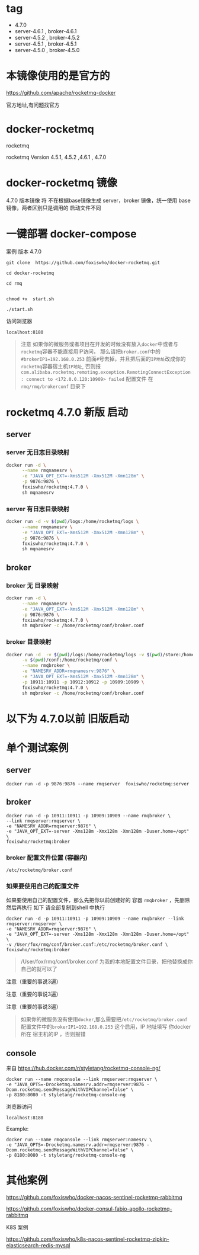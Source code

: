 # tag
- 4.7.0
- server-4.6.1 , broker-4.6.1
- server-4.5.2 , broker-4.5.2
- server-4.5.1 , broker-4.5.1
- server-4.5.0 , broker-4.5.0

# 本镜像使用的是官方的

https://github.com/apache/rocketmq-docker

官方地址,有问题找官方

# docker-rocketmq
rocketmq

rocketmq Version  4.5.1, 4.5.2 ,4.6.1 , 4.7.0

# docker-rocketmq 镜像

4.7.0 版本镜像 将 不在根据base镜像生成 server，broker  镜像，统一使用  base  镜像，两者区别只是调用的 启动文件不同


# 一键部署 docker-compose
案例 版本 4.7.0

```SHELL
git clone  https://github.com/foxiswho/docker-rocketmq.git

cd docker-rocketmq

cd rmq


chmod +x  start.sh

./start.sh

```

访问浏览器
```SHELL
localhost:8180
```

>注意 如果你的微服务或者项目在开发的时候没有放入`docker`中或者与`rocketmq`容器不能直接用IP访问，
那么请把`broker.conf`中的 `#brokerIP1=192.168.0.253` 前面`#`号去掉，并且把后面的`IP地址`改成你的`rocketmq`容器宿主机`IP地址`,
否则报 `com.alibaba.rocketmq.remoting.exception.RemotingConnectException: connect to <172.0.0.120:10909> failed`
>配置文件 在 `rmq/rmq/brokerconf` 目录下

# rocketmq 4.7.0 新版 启动
## server
### server 无日志目录映射
```bash
docker run -d \
      --name rmqnamesrv \
      -e "JAVA_OPT_EXT=-Xms512M -Xmx512M -Xmn128m" \
      -p 9876:9876 \
      foxiswho/rocketmq:4.7.0 \
      sh mqnamesrv
```
### server 有日志目录映射
```bash
docker run -d -v $(pwd)/logs:/home/rocketmq/logs \
      --name rmqnamesrv \
      -e "JAVA_OPT_EXT=-Xms512M -Xmx512M -Xmn128m" \
      -p 9876:9876 \
      foxiswho/rocketmq:4.7.0 \
      sh mqnamesrv
```
## broker
### broker 无 目录映射
```bash
docker run -d \
      --name rmqnamesrv \
      -e "JAVA_OPT_EXT=-Xms512M -Xmx512M -Xmn128m" \
      -p 9876:9876 \
      foxiswho/rocketmq:4.7.0 \
      sh mqbroker -c /home/rocketmq/conf/broker.conf
```
### broker 目录映射
```bash
docker run -d  -v $(pwd)/logs:/home/rocketmq/logs -v $(pwd)/store:/home/rocketmq/store \
      -v $(pwd)/conf:/home/rocketmq/conf \
      --name rmqbroker \
      -e "NAMESRV_ADDR=rmqnamesrv:9876" \
      -e "JAVA_OPT_EXT=-Xms512M -Xmx512M -Xmn128m" \
      -p 10911:10911 -p 10912:10912 -p 10909:10909 \
      foxiswho/rocketmq:4.7.0 \
      sh mqbroker -c /home/rocketmq/conf/broker.conf
```

# 以下为 4.7.0以前 旧版启动
# 单个测试案例


## server
```SHELL
docker run -d -p 9876:9876 --name rmqserver  foxiswho/rocketmq:server
```

## broker
```SHELL
docker run -d -p 10911:10911 -p 10909:10909 --name rmqbroker \
--link rmqserver:rmqserver \
-e "NAMESRV_ADDR=rmqserver:9876" \
-e "JAVA_OPT_EXT=-server -Xms128m -Xmx128m -Xmn128m -Duser.home=/opt" \
foxiswho/rocketmq:broker
```

### broker 配置文件位置 (容器内)

```SHELL
/etc/rocketmq/broker.conf
```

### 如果要使用自己的配置文件
如果要使用自己的配置文件，那么先把你以前创建好的 容器 `rmqbroker` ，先删除 然后再执行 如下
请全部复制到shell 中执行
```SHELL
docker run -d -p 10911:10911 -p 10909:10909 --name rmqbroker --link rmqserver:rmqserver \
-e "NAMESRV_ADDR=rmqserver:9876" \
-e "JAVA_OPT_EXT=-server -Xms128m -Xmx128m -Xmn128m -Duser.home=/opt" \
-v /User/fox/rmq/conf/broker.conf:/etc/rocketmq/broker.conf \
foxiswho/rocketmq:broker
```
>/User/fox/rmq/conf/broker.conf 为我的本地配置文件目录，把他替换成你自己的就可以了

注意（重要的事说3遍）

注意（重要的事说3遍）

注意（重要的事说3遍）

>如果你的微服务没有使用`docker`,那么需要把`/etc/rocketmq/broker.conf` 配置文件中的`brokerIP1=192.168.0.253` 这个启用，IP 地址填写 你docker 所在 宿主机的IP ，否则报错


## console
来自
https://hub.docker.com/r/styletang/rocketmq-console-ng/

```SEHLL
docker run --name rmqconsole --link rmqserver:rmqserver \
-e "JAVA_OPTS=-Drocketmq.namesrv.addr=rmqserver:9876 -Dcom.rocketmq.sendMessageWithVIPChannel=false" \
-p 8180:8080 -t styletang/rocketmq-console-ng
```

浏览器访问
```SEHLL
localhost:8180
```

Example:
```SEHLL
docker run --name rmqconsole --link rmqserver:namesrv \
-e "JAVA_OPTS=-Drocketmq.namesrv.addr=rmqserver:9876 -Dcom.rocketmq.sendMessageWithVIPChannel=false" \
-p 8180:8080 -t styletang/rocketmq-console-ng
```


# 其他案例

https://github.com/foxiswho/docker-nacos-sentinel-rocketmq-rabbitmq

https://github.com/foxiswho/docker-consul-fabio-apollo-rocketmq-rabbitmq

K8S 案例

https://github.com/foxiswho/k8s-nacos-sentinel-rocketmq-zipkin-elasticsearch-redis-mysql
